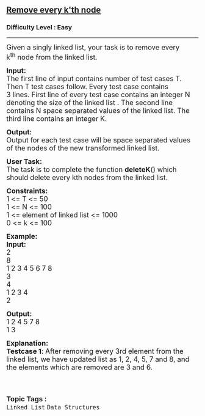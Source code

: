 <h2><a href="https://practice.geeksforgeeks.org/problems/remove-every-kth-node/0">Remove every k'th node</a></h2><h3>Difficulty Level : Easy</h3><hr><div class="problems_problem_content__Xm_eO"><p><span style="font-size:18px">Given a singly linked list, your task is to remove every k<sup>th</sup>&nbsp;node from the linked list.</span></p>

<p><span style="font-size:18px"><strong>Input:</strong><br>
The first line of input contains number of test cases T. Then T test cases follow. Every test case contains 3&nbsp;lines.&nbsp;First line of every test case contains an integer N denoting the size of the linked list . The second line contains N space separated values of the linked list. The third line contains an integer K.</span></p>

<p><span style="font-size:18px"><strong>Output:</strong><br>
Output for each test case will be space separated values of the&nbsp;nodes of the new transformed linked list.</span></p>

<p><span style="font-size:18px"><strong>User Task:</strong><br>
The task is to complete the function&nbsp;<strong>deleteK</strong>() which should delete every kth nodes from the linked list.</span></p>

<p><span style="font-size:18px"><strong>Constraints:</strong><br>
1 &lt;= T &lt;= 50<br>
1 &lt;= N &lt;= 100<br>
1 &lt;= element of linked list &lt;= 1000<br>
0 &lt;= k &lt;= 100</span></p>

<p><span style="font-size:18px"><strong>Example:<br>
Input:</strong><br>
2<br>
8<br>
1 2 3 4 5 6 7 8<br>
3<br>
4<br>
1 2 3 4<br>
2</span></p>

<p><span style="font-size:18px"><strong>Output:</strong><br>
1 2 4 5 7 8<br>
1 3</span></p>

<p><span style="font-size:18px"><strong>Explanation:<br>
Testcase 1</strong>: After removing every 3rd element from the linked list, we have updated list as 1, 2, 4, 5, 7 and 8, and the elements which are removed are 3 and 6.</span><br>
&nbsp;</p>
</div><br><p><span style=font-size:18px><strong>Topic Tags : </strong><br><code>Linked List</code>&nbsp;<code>Data Structures</code>&nbsp;